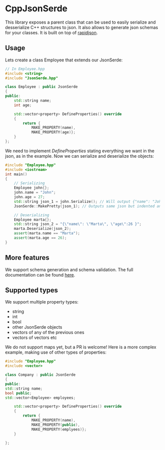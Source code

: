# CppJsonSerde

This library exposes a parent class that can be used to easily serialize and desserialize C++ structures to json.
It also allows to generate json schemas for your classes.
It is built on top of [rapidjson](https://rapidjson.org/).

## Usage

Lets create a class Employee that extends our JsonSerde:

```cpp
// In Employee.hpp
#include <string>
#include "JsonSerde.hpp"

class Employee : public JsonSerde
{
public:
    std::string name;
    int age;

    std::vector<property> DefineProperties() override
    {
        return {
            MAKE_PROPERTY(name),
            MAKE_PROPERTY(age)};
    }
};
```

We need to implement _DefineProperties_ stating everything we want in the json, as in the example.
Now we can serialize and deserialize the objects:

```cpp
#include "Employee.hpp"
#include <iostream>
int main()
{
    // Serializing
    Employee john{};
    john.name = "John";
    john.age = 27;
    std::string json_1 = john.Serialize(); // Will output {"name": "John", "age":27 }
    JsonSerde::MakePretty(json_1); // Outputs same json but indented and with line breaks

    // Deserializing
    Employee marta{};
    std::string json_2 = "{\"name\": \"Marta\", \"age\":26 }";
    marta.Deserialize(json_2);
    assert(marta.name == "Marta");
    assert(marta.age == 26);
}

```

## More features

We support schema generation and schema validation. The full documentation can be found [here](./html_docs/index.html).

## Supported types

We support multiple property types:

- string
- int
- bool
- other JsonSerde objects
- vectors of any of the previous ones
- vectors of vectors etc

We do not support maps yet, but a PR is welcome!
Here is a more complex example, making use of other types of properties:

```cpp
#include "Employee.hpp"
#include <vector>

class Company : public JsonSerde
{
public:
std::string name;
bool public;
std::vector<Employee> employees;

    std::vector<property> DefineProperties() override
    {
        return {
            MAKE_PROPERTY(name),
            MAKE_PROPERTY(public),
            MAKE_PROPERTY(emplyees)};
    }

};
```
